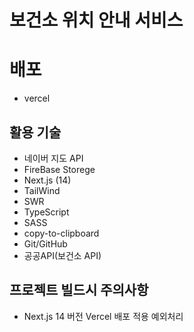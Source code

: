 # 보건소 위치 안내 서비스

# 배포
- vercel

## 활용 기술
- 네이버 지도 API
- FireBase Storege
- Next.js (14)
- TailWind
- SWR
- TypeScript
- SASS
- copy-to-clipboard
- Git/GitHub
- 공공API(보건소 API)

## 프로젝트 빌드시 주의사항
- Next.js 14 버전 Vercel 배포 적용 예외처리
